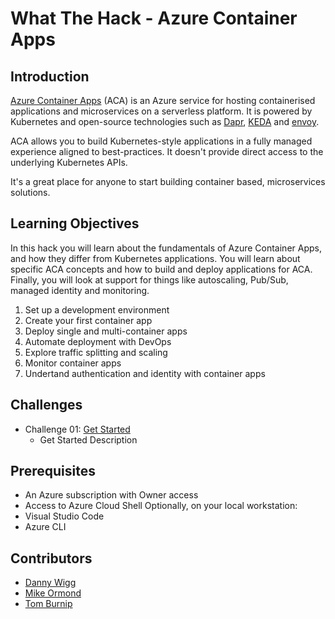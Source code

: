 # What The Hack - Azure Container Apps

## Introduction
[Azure Container Apps](https://learn.microsoft.com/en-GB/azure/container-apps/overview) (ACA) is an Azure service for hosting containerised applications and microservices on a serverless platform. It is powered by Kubernetes and open-source technologies such as [Dapr](https://dapr.io/), [KEDA](https://dapr.io/) and [envoy](https://www.envoyproxy.io/).

ACA allows you to build Kubernetes-style applications in a fully managed experience aligned to best-practices. It doesn't provide direct access to the underlying Kubernetes APIs.

It's a great place for anyone to start building container based, microservices solutions.

## Learning Objectives
In this hack you will learn about the fundamentals of Azure Container Apps, and how they differ from Kubernetes applications. You will learn about specific ACA concepts and how to build and deploy applications for ACA. Finally, you will look at support for things like autoscaling, Pub/Sub, managed identity and monitoring.

1. Set up a development environment
1. Create your first container app
1. Deploy single and multi-container apps
1. Automate deployment with DevOps
1. Explore traffic splitting and scaling
1. Monitor container apps
1. Undertand authentication and identity with container apps

## Challenges

- Challenge 01: [Get Started]()
  - Get Started Description

## Prerequisites

- An Azure subscription with Owner access
- Access to Azure Cloud Shell
Optionally, on your local workstation:
- Visual Studio Code
- Azure CLI

## Contributors

- [Danny Wigg](https://github.com/wiigg)
- [Mike Ormond](https://github.com/mormond)
- [Tom Burnip](https://github.com/t-burnip)
